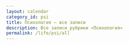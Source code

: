```yaml
---
layout: calendar
category_id: psi
title: Психология — все записи
description: Все записи рубрики «Психология»
permalink: /life/psi/all
---
```

